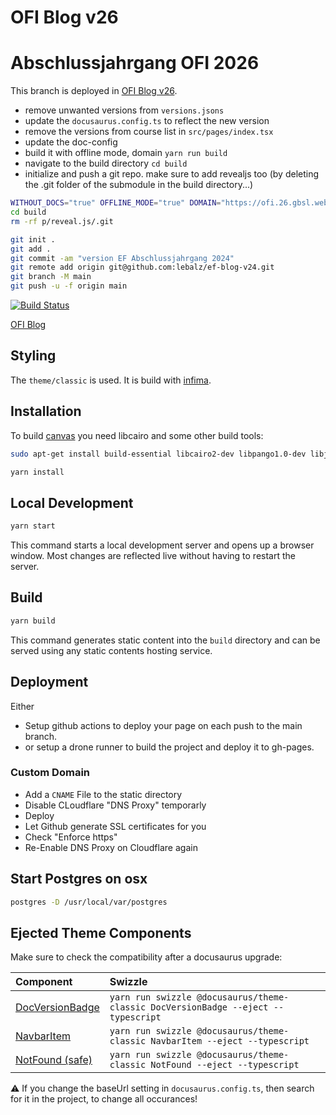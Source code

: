 # OFI Blog v26

# Abschlussjahrgang OFI 2026

This branch is deployed in [OFI Blog v26](https://github.com/lebalz/ofi-blog-v26).
- remove unwanted versions from `versions.jsons`
- update the `docusaurus.config.ts` to reflect the new version
- remove the versions from course list in `src/pages/index.tsx`
- update the doc-config
- build it with offline mode, domain `yarn run build`
- navigate to the build directory `cd build`
- initialize and push a git repo. make sure to add revealjs too (by deleting the .git folder of the submodule in the build directory...)

```bash
WITHOUT_DOCS="true" OFFLINE_MODE="true" DOMAIN="https://ofi.26.gbsl.website" UMAMI_ID="c2f6f014-5671-42d7-8cab-1ddd90d64497" UMAMI_SRC="https://umami.gbsl.website/tell-me.js" NODE_OPTIONS="--max_old_space_size=12288" yarn run build
cd build
rm -rf p/reveal.js/.git

git init .
git add .
git commit -am "version EF Abschlussjahrgang 2024"
git remote add origin git@github.com:lebalz/ef-blog-v24.git
git branch -M main
git push -u -f origin main
```

[![Build Status](https://drone.gbsl.website/api/badges/lebalz/ofi-blog/status.svg)](https://drone.gbsl.website/lebalz/ofi-blog)

[OFI Blog](https://lebalz.github.io/ofi-blog)

## Styling

The `theme/classic` is used. It is build with [infima](https://infima.dev/).


## Installation

To build [canvas]() you need libcairo and some other build tools:

```bash
sudo apt-get install build-essential libcairo2-dev libpango1.0-dev libjpeg-dev libgif-dev librsvg2-dev
```

```bash
yarn install
```

## Local Development

```bash
yarn start
```

This command starts a local development server and opens up a browser window. Most changes are reflected live without having to restart the server.

## Build

```bash
yarn build
```

This command generates static content into the `build` directory and can be served using any static contents hosting service.

## Deployment
Either
- Setup github actions to deploy your page on each push to the main branch.
- or setup a drone runner to build the project and deploy it to gh-pages.

### Custom Domain

- Add a `CNAME` File to the static directory
- Disable CLoudflare "DNS Proxy" temporarly
- Deploy
- Let Github generate SSL certificates for you
- Check "Enforce https"
- Re-Enable DNS Proxy on Cloudflare again

## Start Postgres on osx

```bash
postgres -D /usr/local/var/postgres
```


## Ejected Theme Components

Make sure to check the compatibility after a docusaurus upgrade:

| Component                                              | Swizzle                                                                           |
| :----------------------------------------------------- | :-------------------------------------------------------------------------------- |
| [DocVersionBadge](src/theme/DocVersionBadge/index.tsx) | `yarn run swizzle @docusaurus/theme-classic DocVersionBadge --eject --typescript` |
| [NavbarItem](src/theme/NavbarItem/index.tsx)           | `yarn run swizzle @docusaurus/theme-classic NavbarItem --eject --typescript`      |
| [NotFound (safe)](src/theme/NotFound.tsx)              | `yarn run swizzle @docusaurus/theme-classic NotFound --eject --typescript`        |

⚠️ If you change the baseUrl setting in `docusaurus.config.ts`, then search for it in the project, to change all occurances!
